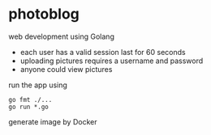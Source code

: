 # photoblog

web development using Golang

* each user has a valid session last for 60 seconds
* uploading pictures requires a username and password
* anyone could view pictures

run the app using 

```
go fmt ./...
go run *.go
```

generate image by Docker